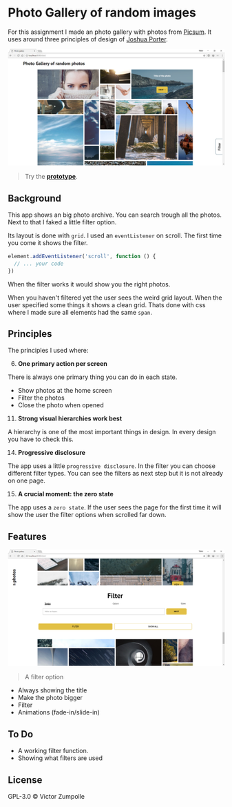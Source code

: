 # Photo Gallery of random images

For this assignment I made an photo gallery with photos from [Picsum](https://picsum.photos). It uses around three principles of design of [Joshua Porter](http://bokardo.com/principles-of-user-interface-design/).

![Preview](dist/images/preview.png)
> Try the
> [**prototype**](https://velomovies.github.io/web-design/opdracht1/dist/).

## Background

This app shows an big photo archive. You can search trough all the photos. Next to that I faked a little filter option.

 Its layout is done with `grid`. I used an `eventListener` on scroll. The first time you come it shows the filter.
```javascript
element.addEventListener('scroll', function () {
  // ... your code
})
```
When the filter works it would show you the right photos. 

When you haven't filtered yet the user sees the weird grid layout. When the user specified some things it shows a clean grid. 
Thats done with css where I made sure all elements had the same `span`.

## Principles
The principles I used where:

06. **One primary action per screen**

There is always one primary thing you can do in each state. 
  - Show photos at the home screen
  - Filter the photos
  - Close the photo when opened

11. **Strong visual hierarchies work best**

A hierarchy is one of the most important things in design. In every design you have to check this.

14. **Progressive disclosure**

The app uses a little `progressive disclosure`. In the filter you can choose different filter types. You can see the filters as next step but it is not already on one page.

15. **A crucial moment: the zero state**

The app uses a `zero state`. If the user sees the page for the first time it will show the user the filter options when scrolled far down. 


## Features

![Preview 2](dist/images/preview2.png)
> A filter option

- Always showing the title
- Make the photo bigger
- Filter 
- Animations (fade-in/slide-in)

## To Do

- A working filter function. 
- Showing what filters are used

## License

GPL-3.0 © Victor Zumpolle